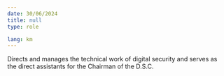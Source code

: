 ```yaml
---
date: 30/06/2024
title: null
type: role

lang: km
---
```


Directs and manages the technical work of digital security and serves as the direct assistants for the Chairman of the D.S.C.
